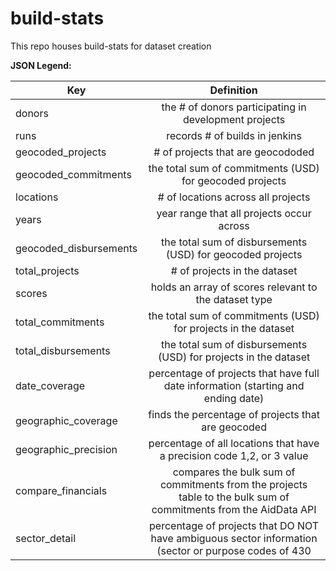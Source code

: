 # build-stats
This repo houses build-stats for dataset creation

**JSON Legend:**

| Key   |      Definition      |
|----------|:-------------:|
| donors | the # of donors participating in development projects |
| runs |    records # of builds in jenkins   |
| geocoded_projects | # of projects that are geocododed |
| geocoded_commitments | the total sum of commitments (USD) for geocoded projects  |
| locations  | # of locations across all projects |
| years | year range that all projects occur across  |
| geocoded_disbursements | the total sum of disbursements (USD) for geocoded projects |
| total_projects | # of projects in the dataset |
| scores | holds an array of scores relevant to the dataset type |
| total_commitments | the total sum of commitments (USD) for projects in the dataset |
| total_disbursements | the total sum of disbursements (USD) for projects in the dataset |
| date_coverage | percentage of projects that have full date information (starting and ending date) |
| geographic_coverage | finds the percentage of projects that are geocoded |
| geographic_precision | percentage of all locations that have a precision code 1,2, or 3 value |
| compare_financials | compares the bulk sum of commitments from the projects table to the bulk sum of commitments from the AidData API |
| sector_detail | percentage of projects that DO NOT have ambiguous sector information (sector or purpose codes of 430|43010|988|99810) |


    